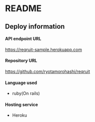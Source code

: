 # README

## Deploy information
#### API endpoint URL
 https://reqruit-sample.herokuapp.com

#### Repository URL
https://github.com/ryotamorohashi/reqruit

#### Language used
- ruby(On rails)

#### Hosting service
- Heroku